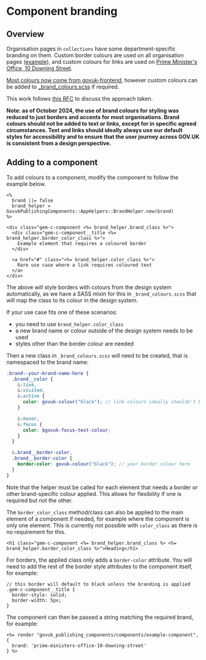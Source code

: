 # Component branding

## Overview

Organisation pages in `collections` have some department-specific branding on them. Custom border colours are used on all organisation pages ([example](https://www.gov.uk/government/organisations/attorney-generals-office)), and custom colours for links are used on [Prime Minister's Office, 10 Downing Street](https://www.gov.uk/government/organisations/prime-ministers-office-10-downing-street).

[Most colours now come from govuk-frontend](https://github.com/alphagov/govuk-frontend/blob/main/packages/govuk-frontend/src/govuk/settings/_colours-organisations.scss), however custom colours can be added to [_brand_colours.scss](https://github.com/alphagov/govuk_publishing_components/blob/main/app/assets/stylesheets/govuk_publishing_components/components/helpers/_brand-colours.scss) if required.

This work follows [this RFC](https://github.com/alphagov/govuk_publishing_components/pull/287) to discuss the approach taken.

**Note: as of October 2024, the use of brand colours for styling was reduced to just borders and accents for most organisations. Brand colours should not be added to text or links, except for in specific agreed circumstances. Text and links should ideally always use our default styles for accessibility and to ensure that the user journey across GOV.UK is consistent from a design perspective.**

## Adding to a component

To add colours to a component, modify the component to follow the example below.

```erb
<%
  brand ||= false
  brand_helper = GovukPublishingComponents::AppHelpers::BrandHelper.new(brand)
%>

<div class="gem-c-component <%= brand_helper.brand_class %>">
  <div class="gem-c-component__title <%= brand_helper.border_color_class %>">
    Example element that requires a coloured border
  </div>

  <a href="#" class="<%= brand_helper.color_class %>">
    Rare use case where a link requires coloured text
  </a>
</div>
```

The above will style borders with colours from the design system automatically, as we have a SASS mixin for this in `_brand_colours.scss` that will map the class to its colour in the design system.

If your use case fits one of these scenarios:
- you need to use `brand_helper.color_class`
- a new brand name or colour outside of the design system needs to be used
- styles other than the border colour are needed

Then a new class in `_brand_colours.scss` will need to be created, that is namespaced to the brand name:

```scss
.brand--your-brand-name-here {
  .brand__color {
    &:link,
    &:visited,
    &:active {
      color: govuk-colour("black"); // link colours ideally shouldn't be changed, so this is only shown here for demonstration purposes.
    }

    &:hover,
    &:focus {
      color: $govuk-focus-text-colour;
    }
  }

  &.brand__border-color,
  .brand__border-color {
    border-color: govuk-colour("black"); // your border colour here
  }
}
```

Note that the helper must be called for each element that needs a border or other brand-specific colour applied. This allows for flexibility if one is required but not the other.

The `border_color_class` method/class can also be applied to the main element of a component if needed, for example where the component is only one element. This is currently not possible with `color_class` as there is no requirement for this.

```
<h1 class="gem-c-component <%= brand_helper.brand_class %> <%= brand_helper.border_color_class %>">Heading</h1>
```

For borders, the applied class only adds a `border-color` attribute. You will need to add the rest of the border style attributes to the component itself, for example:

```
// this border will default to black unless the branding is applied
.gem-c-component__title {
  border-style: solid;
  border-width: 5px;
}
```

The component can then be passed a string matching the required brand, for example:

```
<%= render "govuk_publishing_components/components/example-component", {
  brand: 'prime-ministers-office-10-downing-street'
} %>
```
